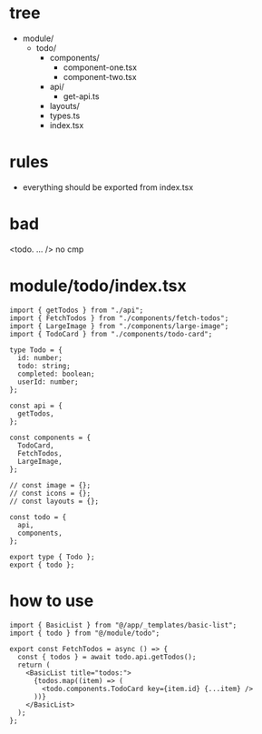 # tree

- module/
  - todo/
    - components/
      - component-one.tsx
      - component-two.tsx
    - api/
      - get-api.ts
    - layouts/
    - types.ts
    - index.tsx

# rules

- everything should be exported from index.tsx

# bad
<todo. ... /> no cmp

# module/todo/index.tsx

```
import { getTodos } from "./api";
import { FetchTodos } from "./components/fetch-todos";
import { LargeImage } from "./components/large-image";
import { TodoCard } from "./components/todo-card";

type Todo = {
  id: number;
  todo: string;
  completed: boolean;
  userId: number;
};

const api = {
  getTodos,
};

const components = {
  TodoCard,
  FetchTodos,
  LargeImage,
};

// const image = {};
// const icons = {};
// const layouts = {};

const todo = {
  api,
  components,
};

export type { Todo };
export { todo };
```

# how to use

```
import { BasicList } from "@/app/_templates/basic-list";
import { todo } from "@/module/todo";

export const FetchTodos = async () => {
  const { todos } = await todo.api.getTodos();
  return (
    <BasicList title="todos:">
      {todos.map((item) => (
        <todo.components.TodoCard key={item.id} {...item} />
      ))}
    </BasicList>
  );
};
```
